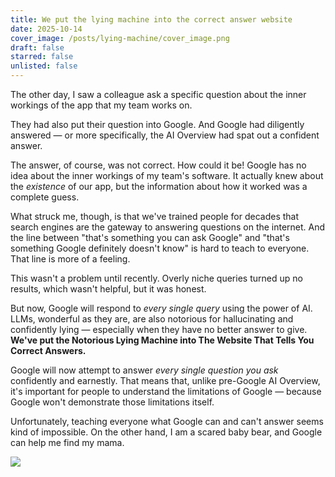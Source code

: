 ```yaml
---
title: We put the lying machine into the correct answer website
date: 2025-10-14
cover_image: /posts/lying-machine/cover_image.png
draft: false
starred: false
unlisted: false
---
```

The other day, I saw a colleague ask a specific question about the inner workings of the app that my team works on.

They had also put their question into Google. And Google had diligently answered — or more specifically, the AI Overview had spat out a confident answer.

The answer, of course, was not correct. How could it be! Google has no idea about the inner workings of my team's software. It actually knew about the *existence* of our app, but the information about how it worked was a complete guess.

What struck me, though, is that we've trained people for decades that search engines are the gateway to answering questions on the internet. And the line between "that's something you can ask Google" and "that's something Google definitely doesn't know" is hard to teach to everyone. That line is more of a feeling.

This wasn't a problem until recently. Overly niche queries turned up no results, which wasn't helpful, but it was honest.

But now, Google will respond to *every single query* using the power of AI. LLMs, wonderful as they are, are also notorious for hallucinating and confidently lying — especially when they have no better answer to give. **We've put the Notorious Lying Machine into The Website That Tells You Correct Answers.**

Google will now attempt to answer *every single question you ask* confidently and earnestly. That means that, unlike pre-Google AI Overview, it's important for people to understand the limitations of Google — because Google won't demonstrate those limitations itself.

Unfortunately, teaching everyone what Google can and can't answer seems kind of impossible. On the other hand, I am a scared baby bear, and Google can help me find my mama.

![](/posts/lying-machine/2025-10-14%20at%2022.01.19@2x.png)
